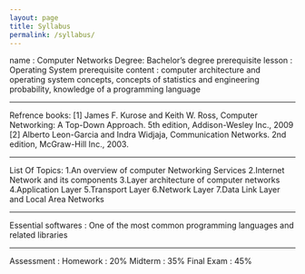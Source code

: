 ```yaml
---
layout: page
title: Syllabus
permalink: /syllabus/
---
```


name :  Computer Networks
Degree: Bachelor’s degree
prerequisite lesson : Operating System
prerequisite content : computer architecture and operating system concepts, concepts of statistics and engineering probability, knowledge of a programming language

_______________

Refrence books:
[1] James F. Kurose and Keith W. Ross, Computer Networking: A Top-Down
Approach. 5th edition, Addison-Wesley Inc., 2009
[2] Alberto Leon-Garcia and Indra Widjaja, Communication Networks. 2nd edition,
McGraw-Hill Inc., 2003.
 
_______________

List Of Topics:
1.An overview of computer Networking Services
2.Internet Network and its components
3.Layer architecture of computer networks
4.Application Layer
5.Transport Layer
6.Network Layer
7.Data Link Layer and Local Area Networks

_______________

Essential softwares :
One of the most common programming languages and related libraries

_______________

Assessment :
Homework : 20%
Midterm : 35%
Final Exam : 45%